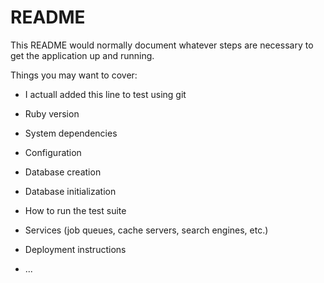 # README

This README would normally document whatever steps are necessary to get the
application up and running.

Things you may want to cover:

* I actuall added this line to test using git

* Ruby version

* System dependencies

* Configuration

* Database creation

* Database initialization

* How to run the test suite

* Services (job queues, cache servers, search engines, etc.)

* Deployment instructions

* ...
